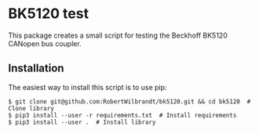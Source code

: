 BK5120 test
===========

This package creates a small script for testing the Beckhoff BK5120 CANopen bus coupler.

Installation
------------

The easiest way to install this script is to use pip:

```console
$ git clone git@github.com:RobertWilbrandt/bk5120.git && cd bk5120  # Clone library
$ pip3 install --user -r requirements.txt  # Install requirements
$ pip3 install --user .  # Install library
```
